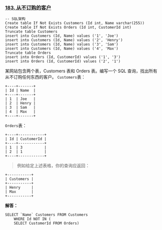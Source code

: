 ### [183. 从不订购的客户](https://leetcode-cn.com/problems/customers-who-never-order/)
``` mysql
-- SQL架构
Create table If Not Exists Customers (Id int, Name varchar(255))
Create table If Not Exists Orders (Id int, CustomerId int)
Truncate table Customers
insert into Customers (Id, Name) values ('1', 'Joe')
insert into Customers (Id, Name) values ('2', 'Henry')
insert into Customers (Id, Name) values ('3', 'Sam')
insert into Customers (Id, Name) values ('4', 'Max')
Truncate table Orders
insert into Orders (Id, CustomerId) values ('1', '3')
insert into Orders (Id, CustomerId) values ('2', '1')
```
某网站包含两个表，Customers 表和 Orders 表。编写一个 SQL 查询，找出所有从不订购任何东西的客户。
`Customers`表：
``` mysql
+----+-------+
| Id | Name  |
+----+-------+
| 1  | Joe   |
| 2  | Henry |
| 3  | Sam   |
| 4  | Max   |
+----+-------+
```
`Orders`表：
``` mysql
+----+------------+
| Id | CustomerId |
+----+------------+
| 1  | 3          |
| 2  | 1          |
+----+------------+
```
> 例如给定上述表格，你的查询应返回：
``` mysql
+-----------+
| Customers |
+-----------+
| Henry     |
| Max       |
+-----------+
```
**解答：**
``` mysql
SELECT `Name` Customers FROM Customers 
	WHERE Id NOT IN (
	SELECT CustomerId FROM Orders)
```